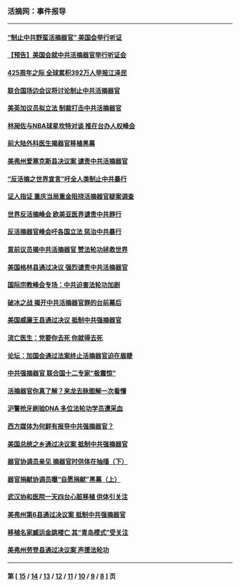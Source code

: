 ### 活摘网：事件报导
---
#### [“制止中共野蛮活摘器官” 美国会举行听证](../../pages/nf5877/n13735831.md?06150430) 
#### [【预告】美国会就中共活摘器官举行听证会](../../pages/nf5877/n13732843.md?06150430) 
#### [425周年之际 全球累积392万人举报江泽民](../../pages/nf5877/n13719232.md?06150430) 
#### [联合国场边会议将讨论制止中共活摘器官](../../pages/nf5877/n13656361.md?06150430) 
#### [美英加议员拟立法 制裁打击中共活摘器官](../../pages/nf5877/n13430251.md?06150430) 
#### [林昶佐与NBA球星坎特对谈 推在台办人权峰会](../../pages/nf5877/n13414467.md?06150430) 
#### [前大陆外科医生揭器官移植黑幕](../../pages/nf5877/n13401416.md?06150430) 
#### [美弗州爱塞克斯县决议案 谴责中共活摘器官](../../pages/nf5877/n13320919.md?06150430) 
#### [“反活摘之世界宣言”吁全人类制止中共暴行](../../pages/nf5877/n13259730.md?06150430) 
#### [证人指证 重庆当局重金阻挠活摘器官疑案调查](../../pages/nf5877/n13259127.md?06150430) 
#### [世界反活摘峰会 欧美亚医界谴责中共罪行](../../pages/nf5877/n13253550.md?06150430) 
#### [反活摘器官峰会吁各国立法 惩治中共暴行](../../pages/nf5877/n13245052.md?06150430) 
#### [意前议员揭中共活摘器官 赞法轮功拯救世界](../../pages/nf5877/n13203445.md?06150430) 
#### [美国格林县通过决议 强烈谴责中共活摘器官](../../pages/nf5877/n13119367.md?06150430) 
#### [国际宗教峰会专场：中共迫害法轮功加剧](../../pages/nf5877/n13088279.md?06150430) 
#### [破冰之战 揭开中共活摘器官罪的台前幕后](../../pages/nf5877/n13082457.md?06150430) 
#### [美国威廉王县通过决议 抵制中共强摘器官](../../pages/nf5877/n13056521.md?06150430) 
#### [流亡医生：党要你去死 你就得去死](../../pages/nf5877/n13052835.md?06150430) 
#### [论坛：加国会通过法案终止活摘器官迫在眉睫](../../pages/nf5877/n13029839.md?06150430) 
#### [中共强摘器官 联合国十二专家“极震惊”](../../pages/nf5877/n13024313.md?06150430) 
#### [活摘器官你真了解？来龙去脉图解一次看懂](../../pages/nf5877/n13013820.md?06150430) 
#### [沪警抢牙刷验DNA 多位法轮功学员遭采血](../../pages/nf5877/n12969218.md?06150430) 
#### [西方媒体为何鲜有报导中共强摘器官？](../../pages/nf5877/n12932034.md?06150430) 
#### [美国总统之乡通过决议案 抵制中共强摘器官](../../pages/nf5877/n12908242.md?06150430) 
#### [器官协调员亲见 摘器官时供体在抽搐（下）](../../pages/nf5877/n12898622.md?06150430) 
#### [器官捐献协调员曝“自愿捐献”黑幕（上）](../../pages/nf5877/n12878830.md?06150430) 
#### [武汉协和医院一天四台心脏移植 供体引关注](../../pages/nf5877/n12863175.md?06150430) 
#### [美弗州第6县通过决议案 抵制中共强摘器官](../../pages/nf5877/n12805218.md?06150430) 
#### [移植名家臧运金跳楼亡 其“青岛模式”受关注](../../pages/nf5877/n12803746.md?06150430) 
#### [美弗州劳登县通过决议案 声援法轮功](../../pages/nf5877/n12785715.md?06150430) 

---
#### 第 [ [15](./15.md?06150430) / [14](./14.md?06150430) / [13](./13.md?06150430) / [12](./12.md?06150430) / [11](./11.md?06150430) / [10](./10.md?06150430) / [9](./9.md?06150430) / [8](./8.md?06150430) ] 页
